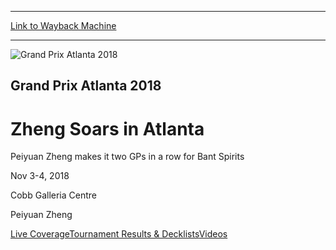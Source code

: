
---
[Link to Wayback Machine](https://web.archive.org/web/20200920215324/https://magic.wizards.com/en/events/coverage/gpatl18/videos)

[_metadata_:generator]:- "Drupal 7 (http://drupal.org)"
[_metadata_:node]:- "1357401"
[_metadata_:source]:- "div-block-system-main"
[_metadata_:title]:- "Video"
[_metadata_:wayback_capture_timestamp]:- "2020-09-20 21:53:24"
[_metadata_:wayback_raw_url]:- "https://web.archive.org/web/20200920215324id_/https://magic.wizards.com/en/events/coverage/gpatl18/videos"
[_metadata_:wayback_url]:- "https://magic.wizards.com/en/events/coverage/gpatl18/videos"
---










![Grand Prix Atlanta 2018](https://media.magic.wizards.com/gpatl18-Trophy-Header.jpg)




Grand Prix Atlanta 2018
-----------------------


Zheng Soars in Atlanta
======================




Peiyuan Zheng makes it two GPs in a row for Bant Spirits






Nov 3-4, 2018


Cobb Galleria Centre



Peiyuan Zheng













[Live Coverage](/en/events/coverage/gpatl18)[Tournament Results & Decklists](/en/events/coverage/gpatl18/tournament-results)[Videos](/en/events/coverage/gpatl18/videos) 









